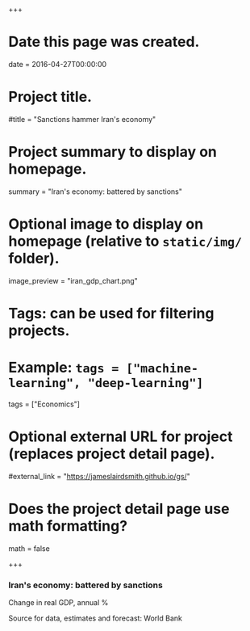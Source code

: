+++
# Date this page was created.
date = 2016-04-27T00:00:00

# Project title.
#title = "Sanctions hammer Iran's economy"

# Project summary to display on homepage.
summary = "Iran's economy: battered by sanctions"

# Optional image to display on homepage (relative to `static/img/` folder).
image_preview = "iran_gdp_chart.png"

# Tags: can be used for filtering projects.
# Example: `tags = ["machine-learning", "deep-learning"]`
tags = ["Economics"]

# Optional external URL for project (replaces project detail page).
#external_link = "https://jameslairdsmith.github.io/gs/"

# Does the project detail page use math formatting?
math = false

+++
<head>
  <title>Embedding Vega-Lite</title>
  <script src="https://d3js.org/d3.v5.js"></script>
  <script src="https://cdn.jsdelivr.net/npm/vega@5.7.3"></script>
  <script src="https://cdn.jsdelivr.net/npm/vega-lite@4.0.0-beta.11"></script>
  <script src="https://cdn.jsdelivr.net/npm/vega-embed@6.0.0"></script>
  
</head>

<body>

<div id="headingblock" align="center">
    <h3 align="left" id="irangdphead">Iran's economy: battered by sanctions</h3>
    <p align="left" id="irangdpsubhead">Change in real GDP, annual %</p>
</div>

<div id="irangdpvis" align="center"></div>
<p align="left" id="irangdpsource">Source for data, estimates and forecast: World Bank</p> 

<script type="text/javascript">

width = document.getElementById("irangdpvis").offsetWidth;

maxWidth = 630;

getWorkingWidth = function(width,maxWidth){if(width < maxWidth)
                                          {return 1 * width}
                                          else {return maxWidth}};
                                          
plotWidth = getWorkingWidth(width, maxWidth);

aspectRatio = 0.75;

plotMaxHeight = 350;

plotHight =  Math.max(aspectRatio * plotWidth, plotMaxHeight);

leftMargin = (width - plotWidth)/2;

rightMargin = leftMargin;

document.getElementById("irangdphead")
    .setAttribute(
      "style",`
      margin-left: ${leftMargin}px;
      margin-right: ${rightMargin}px`);
      
document.getElementById("irangdpsubhead")
    .setAttribute(
      "style",`
      margin-left: ${leftMargin}px;
      margin-right: ${rightMargin}px;
      font-style: italic;
      //margin-bottom: 0;
      text-align:left;`);
      
document.getElementById("irangdpsource")
    .setAttribute(
      "style", `
      margin-left: ${leftMargin}px; 
      margin-right: ${rightMargin}px;
      font-size: 0.7rem;
      color: #696969;
      //margin-bottom: 0; 
      text-align:left;`);
      
document.getElementById("irangdpvis")
    .setAttribute(
      "style", `
      margin-left: ${leftMargin}px; 
      margin-right: ${rightMargin}px;
      // font-size: 0.7rem;
      // color: #696969;
      // margin-bottom: 0; 
      //text-align:right;`
);

el = document.getElementById('irangdpsubhead');

style = window.getComputedStyle(el, null).getPropertyValue('font-size');

fontFamily = window.getComputedStyle(el, null).getPropertyValue('font-family');

subFontSize = parseFloat(style); 

url_string = "https://raw.githubusercontent.com/jameslairdsmith/iran_worldbank_data/master/current_iran_indicators.csv";

rectDataRaw =  [
  {"start": "2018-06-30", "end": "2020-06-30", "event": "Estimates"},
  {"start": "2020-06-30", "end": "2022-06-15", "event": "Forecasts"}
];

eventDates =  [
  {"eventDate": "2016-01-16", "eventDescription": "Nuclear deal implemented \u2192 ", "yVal": "0.12"},
  {"eventDate": "2018-01-11", "eventDescription": "Trump sanctions take effect \u2192 ", "yVal": "-0.0925"}
];

makeGdpPercent = {calculate: "datum.annual_gdp_growth/100", "as": "annual_gdp_growth_perc"};

getTextMidpoint = {calculate: "(datum.start + datum.end)/2", "as": "midPoint"};

makeFirstDateLong = "if(datum.label == '2010', datum.label, timeFormat(datum.value, '%y'))";

yAxis = {title: null,
         tickCount: 8,
         ticks: false,
         domain:false,
         labelFontSize: subFontSize - 3,
         labelFont: fontFamily,
         labelPadding: 5,
         orient: "right",
         grid: true,
         format: "%"};
         
xAxis = {title: "Fiscal year ending",
         grid: false,
         labelExpr: makeFirstDateLong,
         labelFontSize: subFontSize - 3,
         labelFont: fontFamily,
         maxExtent: 40,
         orient: "bottom",
         minExtent: 40,
         labelPadding: 6,
         titleFontSize: subFontSize - 3,
         titleFont: fontFamily,
         domain:false,
         ticks: false};
         
yEncoding = {field: "annual_gdp_growth_perc",
              type: "quantitative",
              scale: {domain: [-0.12, 0.15]},
              axis: yAxis};
              
xEncoding = {field: "year",
              axis: xAxis,
              scale: {domain: ["2010-01-01", "2022-01-01"]},
              type: "temporal"};
              
rectLegend = {orient: "top", 
               title: null, 
               labelFont: fontFamily,
               labelFontSize: subFontSize - 3};
               
rectEncoding = {
  x: {field: "start", type: "temporal"},
  x2: {field: "end"},
  fillOpacity: {value: 0.2},
  color: {field: "event",
          type: "nominal",
          scale: {"range": ["#969696", "#c7c7c7"]},
          legend: rectLegend}};
          
textEncoding = {
  x: {field: "midPoint", type: "temporal"},
  y: {value: 60},
  text: {field: "event", type: "nominal"}
};

vLineEncoding = {
  x: {field: "eventDate", type: "temporal"}
};

labelEncoding = {
      x: {field: "eventDate", type: "temporal"},
      y: {field: "yVal", type: "quantitative"},
      text: {field: "eventDescription", 
             legend: null,
             type: "nominal"}
};

barMark = {
      mark: {type: "bar"},
      data: {url: url_string},
      transform: [makeGdpPercent],
      encoding: {
        y: yEncoding,
        x: xEncoding,
        fillOpacity: {value: 1},
        color: {value: "#595959"}}
};

rectMark = {
    mark: {type: "rect"},
    data: {values: rectDataRaw},
    encoding: rectEncoding
};

vLineMark = {
  mark: {type: "rule"},
  data: {values: eventDates},
  encoding: vLineEncoding
};

labelMark = {
  mark: {type: "text",
         font: fontFamily,
         fontSize: subFontSize - 5,
         align: "right"},
  data: {values: eventDates},
  encoding: labelEncoding
};

ruleConfig = {
    strokeDash: [6,4],
    color: "grey"
};

barWidthMutiple = 16.5;

barWidth = plotWidth/barWidthMutiple;

plotConfig = {
  bar: {continuousBandSize: barWidth},
  rule: ruleConfig,
  style: {cell: {stroke: "transparent"}}
};

plot = {
  $schema: "https://vega.github.io/schema/vega-lite/v4.json",
  width: plotWidth,
  height: plotHight,
  autosize: {
        type: "fit",
        contains: "padding"
      },
  layer:[barMark, rectMark, vLineMark, labelMark],
  config: plotConfig
};

opt = ({
      "actions": false,
      "tooltip": false
    });
    
vegaEmbed("#irangdpvis", plot, opt);


</script>

</body>


